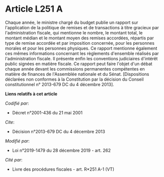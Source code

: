 # Article L251 A

Chaque année, le ministre chargé du budget publie un rapport sur l'application de la politique de remises et de transactions
à titre gracieux par l'administration fiscale, qui mentionne le nombre, le montant total, le montant médian et le montant
moyen des remises accordées, répartis par type de remise accordée et par imposition concernée, pour les personnes morales et
pour les personnes physiques. Ce rapport mentionne également ces mêmes informations concernant les règlements d'ensemble
réalisés par l'administration fiscale. Il présente enfin les conventions judiciaires d'intérêt public signées en matière
fiscale. Ce rapport peut faire l'objet d'un débat chaque année devant les commissions permanentes compétentes en matière de
finances de l'Assemblée nationale et du Sénat. [Dispositions déclarées non conformes à la Constitution par la décision du
Conseil constitutionnel n° 2013-679 DC du 4 décembre 2013].

**Liens relatifs à cet article**

_Codifié par_:

  - Décret n°2001-436 du 21 mai 2001

_Cite_:

  - Décision n°2013-679 DC du 4 décembre 2013

_Modifié par_:

  - Loi n°2019-1479 du 28 décembre 2019 - art. 262

_Cité par_:

  - Livre des procédures fiscales - art. R*251 A-1 (VT)
